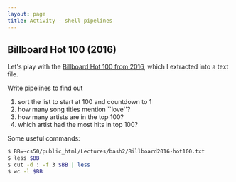 ```yaml
---
layout: page
title: Activity - shell pipelines
---
```


## Billboard Hot 100 (2016)

Let's play with the [Billboard Hot 100 from 2016](http://www.billboard.com/charts/year-end/2016/hot-100-songs), which I extracted into a text file.

Write pipelines to find out

1. sort the list to start at 100 and countdown to 1
2. how many song titles mention ``love''?
3. how many artists are in the top 100?
4. which artist had the most hits in top 100?

Some useful commands:

```bash
$ BB=~cs50/public_html/Lectures/bash2/Billboard2016-hot100.txt
$ less $BB
$ cut -d : -f 3 $BB | less
$ wc -l $BB
```

<!--
### solutions

```bash
1. sort -nr $BB
2. cut -d : -f 2 $BB | grep -i love | wc -l
3. cut -d : -f 3 $BB | sort -u | wc -l
4. cut -d : -f 3 $BB | sort | uniq -c | sort -nr | head
```
-->
